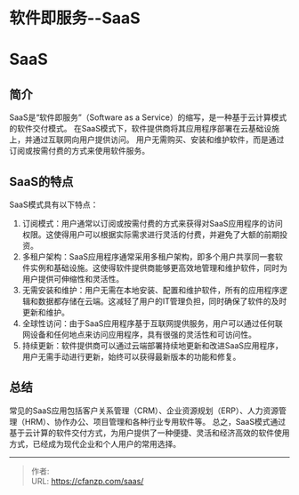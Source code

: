# 软件即服务--SaaS


<!--more-->
# SaaS
## 简介
SaaS是“软件即服务”（Software as a Service）的缩写，是一种基于云计算模式的软件交付模式。
在SaaS模式下，软件提供商将其应用程序部署在云基础设施上，并通过互联网向用户提供访问。
用户无需购买、安装和维护软件，而是通过订阅或按需付费的方式来使用软件服务。

## SaaS的特点
SaaS模式具有以下特点：
1. 订阅模式：用户通常以订阅或按需付费的方式来获得对SaaS应用程序的访问权限。这使得用户可以根据实际需求进行灵活的付费，并避免了大额的前期投资。
2. 多租户架构：SaaS应用程序通常采用多租户架构，即多个用户共享同一套软件实例和基础设施。这使得软件提供商能够更高效地管理和维护软件，同时为用户提供可伸缩性和灵活性。
3. 无需安装和维护：用户无需在本地安装、配置和维护软件，所有的应用程序逻辑和数据都存储在云端。这减轻了用户的IT管理负担，同时确保了软件的及时更新和维护。
4. 全球性访问：由于SaaS应用程序基于互联网提供服务，用户可以通过任何联网设备和任何地点来访问应用程序，具有很强的灵活性和可访问性。
5. 持续更新：软件提供商可以通过云端部署持续地更新和改进SaaS应用程序，用户无需手动进行更新，始终可以获得最新版本的功能和修复。

## 总结
常见的SaaS应用包括客户关系管理（CRM）、企业资源规划（ERP）、人力资源管理（HRM）、协作办公、项目管理和各种行业专用软件等。
总之，SaaS模式通过基于云计算的软件交付方式，为用户提供了一种便捷、灵活和经济高效的软件使用方式，已经成为现代企业和个人用户的常用选择。


---

> 作者:   
> URL: https://cfanzp.com/saas/  

